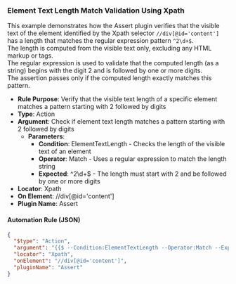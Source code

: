 ### Element Text Length Match Validation Using Xpath

This example demonstrates how the Assert plugin verifies that the visible text of the element identified by the Xpath selector `//div[@id='content']` has a length that matches the regular expression pattern `^2\d+$`.  
The length is computed from the visible text only, excluding any HTML markup or tags.  
The regular expression is used to validate that the computed length (as a string) begins with the digit 2 and is followed by one or more digits.  
The assertion passes only if the computed length exactly matches this pattern.

- **Rule Purpose**: Verify that the visible text length of a specific element matches a pattern starting with 2 followed by digits  
- **Type**: Action  
- **Argument**: Check if element text length matches a pattern starting with 2 followed by digits  
  - **Parameters**:  
    - **Condition**: ElementTextLength - Checks the length of the visible text of an element  
    - **Operator**: Match - Uses a regular expression to match the length string  
    - **Expected**: ^2\d+$ - The length must start with 2 and be followed by one or more digits  
- **Locator**: Xpath  
- **On Element**: //div[@id='content']  
- **Plugin Name**: Assert  

#### Automation Rule (JSON)

```json
{
  "$type": "Action",
  "argument": "{{$ --Condition:ElementTextLength --Operator:Match --Expected:^2\\d+$}}",
  "locator": "Xpath",
  "onElement": "//div[@id='content']",
  "pluginName": "Assert"
}
```
